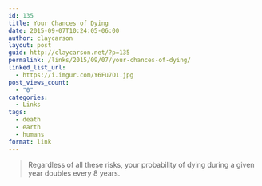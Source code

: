```yaml
---
id: 135
title: Your Chances of Dying
date: 2015-09-07T10:24:05-06:00
author: claycarson
layout: post
guid: http://claycarson.net/?p=135
permalink: /links/2015/09/07/your-chances-of-dying/
linked_list_url:
  - https://i.imgur.com/Y6Fu7O1.jpg
post_views_count:
  - "0"
categories:
  - Links
tags:
  - death
  - earth
  - humans
format: link
---
```

<blockquote>
  Regardless of all these risks, your probability of dying during a given year doubles every 8 years.
</blockquote>